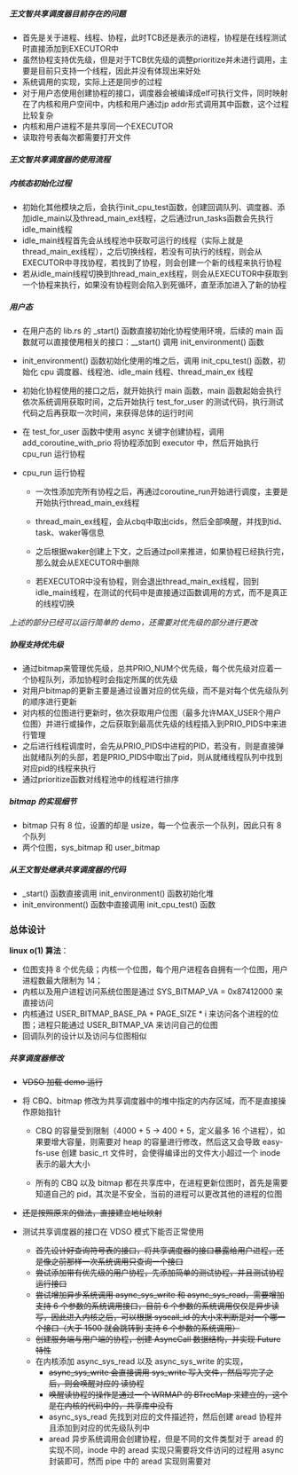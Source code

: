 ##### 王文智共享调度器目前存在的问题

- 首先是关于进程、线程、协程，此时TCB还是表示的进程，协程是在线程测试时直接添加到EXECUTOR中
- 虽然协程支持优先级，但是对于TCB优先级的调整prioritize并未进行调用，主要是目前只支持一个线程，因此并没有体现出来好处
- 系统调用的实现，实际上还是同步的过程
- 对于用户态使用创建协程的接口，调度器会被编译成elf可执行文件，同时映射在了内核和用户空间中，内核和用户通过jp addr形式调用其中函数，这个过程比较复杂
- 内核和用户进程不是共享同一个EXECUTOR
- 读取符号表每次都需要打开文件





##### 王文智共享调度器的使用流程

##### 内核态初始化过程

- 初始化其他模块之后，会执行init_cpu_test函数，创建回调队列、调度器、添加idle_main以及thread_main_ex线程，之后通过run_tasks函数会先执行idle_main线程
- idle_main线程首先会从线程池中获取可运行的线程（实际上就是thread_main_ex线程），之后切换线程，若没有可执行的线程，则会从EXECUTOR中寻找协程，若找到了协程，则会创建一个新的线程来执行协程
- 若从idle_main线程切换到thread_main_ex线程，则会从EXECUTOR中获取到一个协程来执行，如果没有协程则会陷入到死循环，直至添加进入了新的协程

##### 用户态

- 在用户态的 lib.rs 的 _start() 函数直接初始化协程使用环境，后续的 main 函数就可以直接使用相关的接口：__start() 调用 init_environment() 函数


- init_environment() 函数初始化使用的堆之后，调用 init_cpu_test() 函数，初始化 cpu 调度器、线程池、idle_main 线程、thread_main_ex 线程
- 初始化协程使用的接口之后，就开始执行 main 函数，main 函数起始会执行依次系统调用获取时间，之后开始执行 test_for_user 的测试代码，执行测试代码之后再获取一次时间，来获得总体的运行时间
- 在 test_for_user 函数中使用 async 关键字创建协程，调用 add_coroutine_with_prio 将协程添加到 executor 中，然后开始执行 cpu_run 运行协程
- cpu_run 运行协程

    - 一次性添加完所有协程之后，再通过coroutine_run开始进行调度，主要是开始执行thread_main_ex线程
    - thread_main_ex线程，会从cbq中取出cids，然后全部唤醒，并找到tid、task、waker等信息
    - 之后根据waker创建上下文，之后通过poll来推进，如果协程已经执行完，那么就会从EXECUTOR中删除
    
    - 若EXECUTOR中没有协程，则会退出thread_main_ex线程，回到idle_main线程，在测试的代码中是直接通过函数调用的方式，而不是真正的线程切换

*上述的部分已经可以运行简单的 demo，还需要对优先级的部分进行更改*

##### 协程支持优先级

- 通过bitmap来管理优先级，总共PRIO_NUM个优先级，每个优先级对应着一个协程队列，添加协程时会指定所属的优先级
- 对用户bitmap的更新主要是通过设置对应的优先级，而不是对每个优先级队列的顺序进行更新
- 对内核的位图进行更新时，依次获取用户位图（最多允许MAX_USER个用户位图）并进行或操作，之后获取到最高优先级的线程插入到PRIO_PIDS中来进行管理
- 之后进行线程调度时，会先从PRIO_PIDS中进程的PID，若没有，则是直接弹出就绪队列的头部，若是PRIO_PIDS中取出了pid，则从就绪线程队列中找到对应pid的线程来执行
- 通过prioritize函数对线程池中的线程进行排序



##### bitmap 的实现细节

- bitmap 只有 8 位，设置的却是 usize，每一个位表示一个队列，因此只有 8 个队列
- 两个位图，sys_bitmap 和 user_bitmap



##### 从王文智处继承共享调度器的代码

- _start() 函数直接调用 init_environment() 函数初始化堆
- init_environment() 函数中直接调用 init_cpu_test() 函数







### 总体设计

**linux o(1) 算法**：

- 位图支持 8 个优先级；内核一个位图，每个用户进程各自拥有一个位图，用户进程数最大限制为 14；
- 内核以及用户进程访问系统位图是通过 SYS_BITMAP_VA = 0x87412000 来直接访问
- 内核通过 USER_BITMAP_BASE_PA + PAGE_SIZE * i 来访问各个进程的位图；进程只能通过 USER_BITMAP_VA 来访问自己的位图
- 回调队列的设计以及访问与位图相似







##### 共享调度器修改

- ~~VDSO 加载 demo 运行~~

- 将 CBQ、bitmap 修改为共享调度器中的堆中指定的内存区域，而不是直接操作原始指针

    - CBQ 的容量受到限制（4000 + 5 -> 400 + 5，定义最多 16 个进程），如果要增大容量，则需要对 heap 的容量进行修改，然后这又会导致 easy-fs-use 创建 basic_rt 文件时，会使得编译出的文件大小超过一个 inode 表示的最大大小

    - 所有的 CBQ 以及 bitmap 都在共享库中，在进程更新位图时，首先是需要知道自己的 pid，其次是不安全，当前的进程可以更改其他的进程的位图

- ~~还是按照原来的做法，直接建立地址映射~~

- 测试共享调度器的接口在 VDSO 模式下能否正常使用

    - ~~首先设计好查询符号表的接口，将共享调度器的接口暴露给用户进程，还是像之前那样一次系统调用只查询一个接口~~
    - ~~尝试添加带有优先级的用户协程，先添加简单的测试协程，并且测试协程运行接口~~
    - ~~尝试增加异步系统调用 async_sys_write 和 async_sys_read，需要增加支持 6 个参数的系统调用接口，目前 6 个参数的系统调用仅仅是异步读写，因此进入内核之后，可以根据 syscall_id 的大小来判断是对一个哪一个接口（大于 1500 就会跳转到 支持 6 个参数的系统调用）~~
    - ~~创建服务端与用户端的协程，创建 AsyncCall 数据结构，并实现 Future 特性~~
    - 在内核添加 async_sys_read 以及 async_sys_write 的实现，
        - ~~async_sys_write 会直接调用 sys_write 写入文件，然后写完了之后，则会唤醒对应的 读协程~~
        - ~~唤醒读协程的操作是通过一个 WRMAP 的 BTreeMap 来建立的，这个是在内核的代码中的，共享库中没有~~
        - async_sys_read 先找到对应的文件描述符，然后创建 aread 协程并且添加到对应的优先级队列中
        - aread 异步系统调用会创建协程，但是不同的文件类型对于 aread 的实现不同，inode 中的 aread 实现只需要将文件访问的过程用 async 封装即可，然而 pipe 中的 aread 实现则需要对



